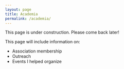 ```yaml
---
layout: page
title: Academia
permalink: /academia/
---
```



This page is under construction. Please come back later!


This page will include information on:


- Association membership
- Outreach
- Events I helped organize